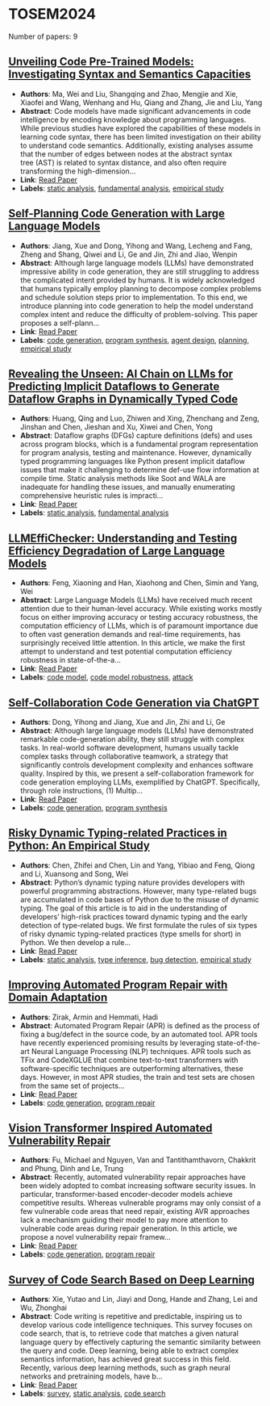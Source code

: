 # TOSEM2024

Number of papers: 9

## [Unveiling Code Pre-Trained Models: Investigating Syntax and Semantics Capacities](paper_1.md)
- **Authors**: Ma, Wei and Liu, Shangqing and Zhao, Mengjie and Xie, Xiaofei and Wang, Wenhang and Hu, Qiang and Zhang, Jie and Liu, Yang
- **Abstract**: Code models have made significant advancements in code intelligence by encoding knowledge about programming languages. While previous studies have explored the capabilities of these models in learning code syntax, there has been limited investigation on their ability to understand code semantics. Additionally, existing analyses assume that the number of edges between nodes at the abstract syntax tree&nbsp;(AST) is related to syntax distance, and also often require transforming the high-dimension...
- **Link**: [Read Paper](https://doi.org/10.1145/3664606)
- **Labels**: [static analysis](../../labels/static_analysis.md), [fundamental analysis](../../labels/fundamental_analysis.md), [empirical study](../../labels/empirical_study.md)

## [Self-Planning Code Generation with Large Language Models](paper_2.md)
- **Authors**: Jiang, Xue and Dong, Yihong and Wang, Lecheng and Fang, Zheng and Shang, Qiwei and Li, Ge and Jin, Zhi and Jiao, Wenpin
- **Abstract**: Although large language models (LLMs) have demonstrated impressive ability in code generation, they are still struggling to address the complicated intent provided by humans. It is widely acknowledged that humans typically employ planning to decompose complex problems and schedule solution steps prior to implementation. To this end, we introduce planning into code generation to help the model understand complex intent and reduce the difficulty of problem-solving. This paper proposes a self-plann...
- **Link**: [Read Paper](https://doi.org/10.1145/3672456)
- **Labels**: [code generation](../../labels/code_generation.md), [program synthesis](../../labels/program_synthesis.md), [agent design](../../labels/agent_design.md), [planning](../../labels/planning.md), [empirical study](../../labels/empirical_study.md)

## [Revealing the Unseen: AI Chain on LLMs for Predicting Implicit Dataflows to Generate Dataflow Graphs in Dynamically Typed Code](paper_3.md)
- **Authors**: Huang, Qing and Luo, Zhiwen and Xing, Zhenchang and Zeng, Jinshan and Chen, Jieshan and Xu, Xiwei and Chen, Yong
- **Abstract**: Dataflow graphs (DFGs) capture definitions (defs) and uses across program blocks, which is a fundamental program representation for program analysis, testing and maintenance. However, dynamically typed programming languages like Python present implicit dataflow issues that make it challenging to determine def-use flow information at compile time. Static analysis methods like Soot and WALA are inadequate for handling these issues, and manually enumerating comprehensive heuristic rules is impracti...
- **Link**: [Read Paper](https://doi.org/10.1145/3672458)
- **Labels**: [static analysis](../../labels/static_analysis.md), [fundamental analysis](../../labels/fundamental_analysis.md)

## [LLMEffiChecker: Understanding and Testing Efficiency Degradation of Large Language Models](paper_4.md)
- **Authors**: Feng, Xiaoning and Han, Xiaohong and Chen, Simin and Yang, Wei
- **Abstract**: Large Language Models (LLMs) have received much recent attention due to their human-level accuracy. While existing works mostly focus on either improving accuracy or testing accuracy robustness, the computation efficiency of LLMs, which is of paramount importance due to often vast generation demands and real-time requirements, has surprisingly received little attention. In this article, we make the first attempt to understand and test potential computation efficiency robustness in state-of-the-a...
- **Link**: [Read Paper](https://doi.org/10.1145/3664812)
- **Labels**: [code model](../../labels/code_model.md), [code model robustness](../../labels/code_model_robustness.md), [attack](../../labels/attack.md)

## [Self-Collaboration Code Generation via ChatGPT](paper_5.md)
- **Authors**: Dong, Yihong and Jiang, Xue and Jin, Zhi and Li, Ge
- **Abstract**: Although large language models (LLMs) have demonstrated remarkable code-generation ability, they still struggle with complex tasks. In real-world software development, humans usually tackle complex tasks through collaborative teamwork, a strategy that significantly controls development complexity and enhances software quality. Inspired by this, we present a self-collaboration framework for code generation employing LLMs, exemplified by ChatGPT. Specifically, through role instructions, (1) Multip...
- **Link**: [Read Paper](https://doi.org/10.1145/3672459)
- **Labels**: [code generation](../../labels/code_generation.md), [program synthesis](../../labels/program_synthesis.md)

## [Risky Dynamic Typing-related Practices in Python: An Empirical Study](paper_6.md)
- **Authors**: Chen, Zhifei and Chen, Lin and Yang, Yibiao and Feng, Qiong and Li, Xuansong and Song, Wei
- **Abstract**: Python’s dynamic typing nature provides developers with powerful programming abstractions. However, many type-related bugs are accumulated in code bases of Python due to the misuse of dynamic typing. The goal of this article is to aid in the understanding of developers’ high-risk practices toward dynamic typing and the early detection of type-related bugs. We first formulate the rules of six types of risky dynamic typing-related practices (type smells for short) in Python. We then develop a rule...
- **Link**: [Read Paper](https://doi.org/10.1145/3649593)
- **Labels**: [static analysis](../../labels/static_analysis.md), [type inference](../../labels/type_inference.md), [bug detection](../../labels/bug_detection.md), [empirical study](../../labels/empirical_study.md)

## [Improving Automated Program Repair with Domain Adaptation](paper_7.md)
- **Authors**: Zirak, Armin and Hemmati, Hadi
- **Abstract**: Automated Program Repair (APR) is defined as the process of fixing a bug/defect in the source code, by an automated tool. APR tools have recently experienced promising results by leveraging state-of-the-art Neural Language Processing (NLP) techniques. APR tools such as TFix and CodeXGLUE that combine text-to-text transformers with software-specific techniques are outperforming alternatives, these days. However, in most APR studies, the train and test sets are chosen from the same set of projects...
- **Link**: [Read Paper](https://doi.org/10.1145/3631972)
- **Labels**: [code generation](../../labels/code_generation.md), [program repair](../../labels/program_repair.md)

## [Vision Transformer Inspired Automated Vulnerability Repair](paper_8.md)
- **Authors**: Fu, Michael and Nguyen, Van and Tantithamthavorn, Chakkrit and Phung, Dinh and Le, Trung
- **Abstract**: Recently, automated vulnerability repair approaches have been widely adopted to combat increasing software security issues. In particular, transformer-based encoder-decoder models achieve competitive results. Whereas vulnerable programs may only consist of a few vulnerable code areas that need repair, existing AVR approaches lack a mechanism guiding their model to pay more attention to vulnerable code areas during repair generation. In this article, we propose a novel vulnerability repair framew...
- **Link**: [Read Paper](https://doi.org/10.1145/3632746)
- **Labels**: [code generation](../../labels/code_generation.md), [program repair](../../labels/program_repair.md)

## [Survey of Code Search Based on Deep Learning](paper_9.md)
- **Authors**: Xie, Yutao and Lin, Jiayi and Dong, Hande and Zhang, Lei and Wu, Zhonghai
- **Abstract**: Code writing is repetitive and predictable, inspiring us to develop various code intelligence techniques. This survey focuses on code search, that is, to retrieve code that matches a given natural language query by effectively capturing the semantic similarity between the query and code. Deep learning, being able to extract complex semantics information, has achieved great success in this field. Recently, various deep learning methods, such as graph neural networks and pretraining models, have b...
- **Link**: [Read Paper](https://doi.org/10.1145/3628161)
- **Labels**: [survey](../../labels/survey.md), [static analysis](../../labels/static_analysis.md), [code search](../../labels/code_search.md)

